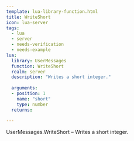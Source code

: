 ```yaml
---
template: lua-library-function.html
title: WriteShort
icon: lua-server
tags:
  - lua
  - server
  - needs-verification
  - needs-example
lua:
  library: UserMessages
  function: WriteShort
  realm: server
  description: "Writes a short integer."
  
  arguments:
  - position: 1
    name: "short"
    type: number
  returns:
    
---
```


<div class="lua__search__keywords">
UserMessages.WriteShort &#x2013; Writes a short integer.
</div>
